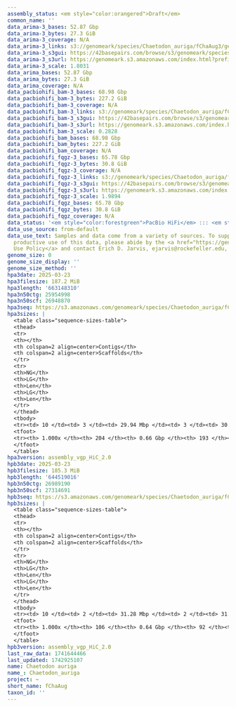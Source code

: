 ```yaml
---
assembly_status: <em style="color:orangered">Draft</em>
common_name: ''
data_arima-3_bases: 52.87 Gbp
data_arima-3_bytes: 27.3 GiB
data_arima-3_coverage: N/A
data_arima-3_links: s3://genomeark/species/Chaetodon_auriga/fChaAug3/genomic_data/arima/<br>
data_arima-3_s3gui: https://42basepairs.com/browse/s3/genomeark/species/Chaetodon_auriga/fChaAug3/genomic_data/arima/
data_arima-3_s3url: https://genomeark.s3.amazonaws.com/index.html?prefix=species/Chaetodon_auriga/fChaAug3/genomic_data/arima/
data_arima-3_scale: 1.8031
data_arima_bases: 52.87 Gbp
data_arima_bytes: 27.3 GiB
data_arima_coverage: N/A
data_pacbiohifi_bam-3_bases: 68.98 Gbp
data_pacbiohifi_bam-3_bytes: 227.2 GiB
data_pacbiohifi_bam-3_coverage: N/A
data_pacbiohifi_bam-3_links: s3://genomeark/species/Chaetodon_auriga/fChaAug3/genomic_data/pacbio_hifi/<br>
data_pacbiohifi_bam-3_s3gui: https://42basepairs.com/browse/s3/genomeark/species/Chaetodon_auriga/fChaAug3/genomic_data/pacbio_hifi/
data_pacbiohifi_bam-3_s3url: https://genomeark.s3.amazonaws.com/index.html?prefix=species/Chaetodon_auriga/fChaAug3/genomic_data/pacbio_hifi/
data_pacbiohifi_bam-3_scale: 0.2828
data_pacbiohifi_bam_bases: 68.98 Gbp
data_pacbiohifi_bam_bytes: 227.2 GiB
data_pacbiohifi_bam_coverage: N/A
data_pacbiohifi_fqgz-3_bases: 65.78 Gbp
data_pacbiohifi_fqgz-3_bytes: 30.8 GiB
data_pacbiohifi_fqgz-3_coverage: N/A
data_pacbiohifi_fqgz-3_links: s3://genomeark/species/Chaetodon_auriga/fChaAug3/genomic_data/pacbio_hifi/<br>
data_pacbiohifi_fqgz-3_s3gui: https://42basepairs.com/browse/s3/genomeark/species/Chaetodon_auriga/fChaAug3/genomic_data/pacbio_hifi/
data_pacbiohifi_fqgz-3_s3url: https://genomeark.s3.amazonaws.com/index.html?prefix=species/Chaetodon_auriga/fChaAug3/genomic_data/pacbio_hifi/
data_pacbiohifi_fqgz-3_scale: 1.9894
data_pacbiohifi_fqgz_bases: 65.78 Gbp
data_pacbiohifi_fqgz_bytes: 30.8 GiB
data_pacbiohifi_fqgz_coverage: N/A
data_status: '<em style="color:forestgreen">PacBio HiFi</em> ::: <em style="color:forestgreen">Arima</em>'
data_use_source: from-default
data_use_text: Samples and data come from a variety of sources. To support fair and
  productive use of this data, please abide by the <a href="https://genome10k.soe.ucsc.edu/data-use-policies/">Data
  Use Policy</a> and contact Erich D. Jarvis, ejarvis@rockefeller.edu, with any questions.
genome_size: 0
genome_size_display: ''
genome_size_method: ''
hpa3date: 2025-03-23
hpa3filesize: 187.2 MiB
hpa3length: '663148310'
hpa3n50ctg: 25954998
hpa3n50scf: 26948870
hpa3seq: https://s3.amazonaws.com/genomeark/species/Chaetodon_auriga/fChaAug3/assembly_vgp_HiC_2.0/fChaAug3.HiC.hap1.20250323.fasta.gz
hpa3sizes: |
  <table class="sequence-sizes-table">
  <thead>
  <tr>
  <th></th>
  <th colspan=2 align=center>Contigs</th>
  <th colspan=2 align=center>Scaffolds</th>
  </tr>
  <tr>
  <th>NG</th>
  <th>LG</th>
  <th>Len</th>
  <th>LG</th>
  <th>Len</th>
  </tr>
  </thead>
  <tbody>
  <tr><td> 10 </td><td> 3 </td><td> 29.94 Mbp </td><td> 3 </td><td> 30.72 Mbp </td></tr><tr><td> 20 </td><td> 5 </td><td> 29.23 Mbp </td><td> 5 </td><td> 29.94 Mbp </td></tr><tr><td> 30 </td><td> 7 </td><td> 28.12 Mbp </td><td> 7 </td><td> 29.31 Mbp </td></tr><tr><td> 40 </td><td> 10 </td><td> 26.95 Mbp </td><td> 9 </td><td> 29.15 Mbp </td></tr><tr style="background-color:#cccccc;"><td> 50 </td><td> 12 </td><td style="background-color:#88ff88;"> 25.95 Mbp </td><td> 12 </td><td style="background-color:#88ff88;"> 26.95 Mbp </td></tr><tr><td> 60 </td><td> 15 </td><td> 24.74 Mbp </td><td> 14 </td><td> 26.42 Mbp </td></tr><tr><td> 70 </td><td> 17 </td><td> 23.84 Mbp </td><td> 17 </td><td> 24.44 Mbp </td></tr><tr><td> 80 </td><td> 20 </td><td> 22.75 Mbp </td><td> 19 </td><td> 23.50 Mbp </td></tr><tr><td> 90 </td><td> 24 </td><td> 14.69 Mbp </td><td> 22 </td><td> 20.14 Mbp </td></tr><tr><td> 100 </td><td> 204 </td><td> 12.16 Kbp </td><td> 193 </td><td> 12.16 Kbp </td></tr></tbody>
  <tfoot>
  <tr><th> 1.000x </th><th> 204 </th><th> 0.66 Gbp </th><th> 193 </th><th> 0.66 Gbp </th></tr>
  </tfoot>
  </table>
hpa3version: assembly_vgp_HiC_2.0
hpb3date: 2025-03-23
hpb3filesize: 185.3 MiB
hpb3length: '644519016'
hpb3n50ctg: 26989190
hpb3n50scf: 27314691
hpb3seq: https://s3.amazonaws.com/genomeark/species/Chaetodon_auriga/fChaAug3/assembly_vgp_HiC_2.0/fChaAug3.HiC.hap2.20250323.fasta.gz
hpb3sizes: |
  <table class="sequence-sizes-table">
  <thead>
  <tr>
  <th></th>
  <th colspan=2 align=center>Contigs</th>
  <th colspan=2 align=center>Scaffolds</th>
  </tr>
  <tr>
  <th>NG</th>
  <th>LG</th>
  <th>Len</th>
  <th>LG</th>
  <th>Len</th>
  </tr>
  </thead>
  <tbody>
  <tr><td> 10 </td><td> 2 </td><td> 31.28 Mbp </td><td> 2 </td><td> 31.28 Mbp </td></tr><tr><td> 20 </td><td> 5 </td><td> 29.29 Mbp </td><td> 5 </td><td> 29.92 Mbp </td></tr><tr><td> 30 </td><td> 7 </td><td> 28.33 Mbp </td><td> 7 </td><td> 29.28 Mbp </td></tr><tr><td> 40 </td><td> 9 </td><td> 27.89 Mbp </td><td> 9 </td><td> 28.60 Mbp </td></tr><tr style="background-color:#cccccc;"><td> 50 </td><td> 12 </td><td style="background-color:#88ff88;"> 26.99 Mbp </td><td> 11 </td><td style="background-color:#88ff88;"> 27.31 Mbp </td></tr><tr><td> 60 </td><td> 14 </td><td> 25.33 Mbp </td><td> 14 </td><td> 26.37 Mbp </td></tr><tr><td> 70 </td><td> 17 </td><td> 24.06 Mbp </td><td> 16 </td><td> 24.57 Mbp </td></tr><tr><td> 80 </td><td> 19 </td><td> 23.76 Mbp </td><td> 19 </td><td> 23.76 Mbp </td></tr><tr><td> 90 </td><td> 22 </td><td> 20.16 Mbp </td><td> 22 </td><td> 20.16 Mbp </td></tr><tr><td> 100 </td><td> 106 </td><td> 19.27 Kbp </td><td> 92 </td><td> 19.27 Kbp </td></tr></tbody>
  <tfoot>
  <tr><th> 1.000x </th><th> 106 </th><th> 0.64 Gbp </th><th> 92 </th><th> 0.64 Gbp </th></tr>
  </tfoot>
  </table>
hpb3version: assembly_vgp_HiC_2.0
last_raw_data: 1741644466
last_updated: 1742925107
name: Chaetodon auriga
name_: Chaetodon_auriga
project: ~
short_name: fChaAug
taxon_id: ''
---
```

